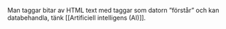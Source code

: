 Man taggar bitar av HTML text med taggar som datorn ”förstår” och kan databehandla, tänk [[Artificiell intelligens (AI)]].
